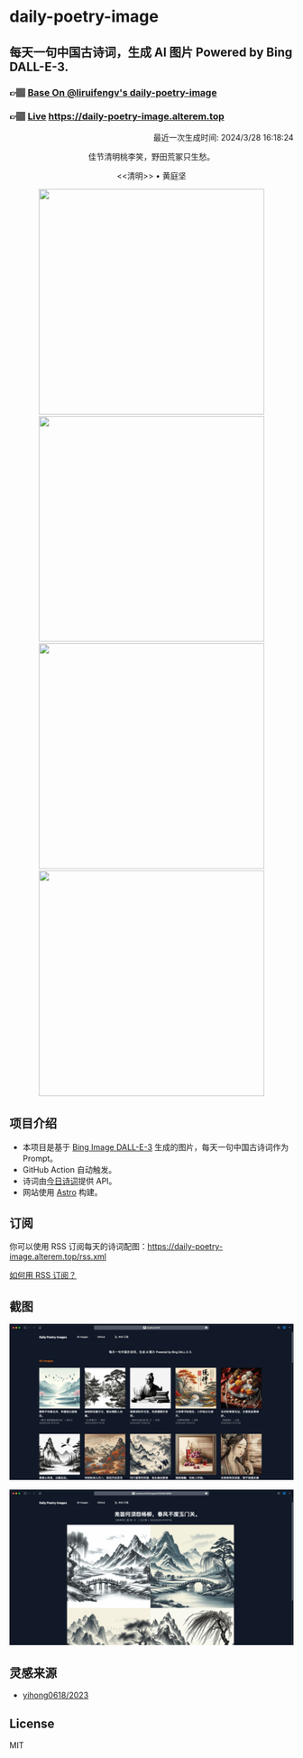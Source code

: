 
# daily-poetry-image

## 每天一句中国古诗词，生成 AI 图片 Powered by Bing DALL-E-3.

### 👉🏽 [Base On @liruifengv's daily-poetry-image](https://github.com/liruifengv/daily-poetry-image)

### 👉🏽 [Live](https://daily-poetry-image.alterem.top/) https://daily-poetry-image.alterem.top

<p align="right">
  最近一次生成时间: 2024/3/28 16:18:24
</p>
<p align="center">
佳节清明桃李笑，野田荒冢只生愁。
</p>
<p align="center">
<<清明>> • 黄庭坚
</p>
<p align="center">
<img src="https://tse1.mm.bing.net/th/id/OIG4.YQT2CCB4Hyh3Ny7YFPo9" height="400" width="400" />
<img src="https://tse1.mm.bing.net/th/id/OIG4.Hld98z6ryL3TizxQ_wxD" height="400" width="400" />
<img src="https://tse3.mm.bing.net/th/id/OIG4.UhhZ2EuA1GVyN0vRSGzD" height="400" width="400" />
<img src="https://tse2.mm.bing.net/th/id/OIG4.UNmQ883b3ok4CecfWoFL" height="400" width="400" />
</p>

## 项目介绍

-   本项目是基于 [Bing Image DALL-E-3](https://www.bing.com/images/create) 生成的图片，每天一句中国古诗词作为 Prompt。
-   GitHub Action 自动触发。
-   诗词由[今日诗词](https://www.jinrishici.com/)提供 API。
-   网站使用 [Astro](https://astro.build) 构建。

## 订阅

你可以使用 RSS 订阅每天的诗词配图：https://daily-poetry-image.alterem.top/rss.xml

[如何用 RSS 订阅？](https://zhuanlan.zhihu.com/p/55026716)

## 截图

![图片列表](./screenshots/Snipaste_2023-12-28_21-00-26.png)

![图片详情](./screenshots/Snipaste_2023-12-28_21-00-53.png)

## 灵感来源

-   [yihong0618/2023](https://github.com/yihong0618/2023)

## License

MIT
